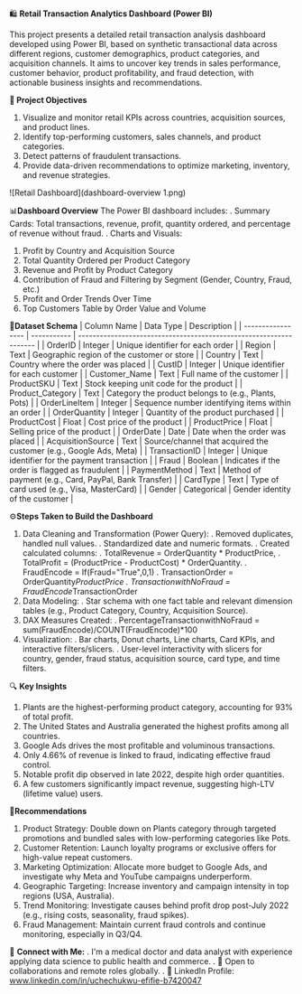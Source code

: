 🛍️ **Retail Transaction Analytics Dashboard (Power BI)**

This project presents a detailed retail transaction analysis dashboard developed using Power BI, based on synthetic transactional data across different regions, customer demographics, product categories, and acquisition channels. It aims to uncover key trends in sales performance, customer behavior, product profitability, and fraud detection, with actionable business insights and recommendations.


**📁 Project Objectives**
1.  Visualize and monitor retail KPIs across countries, acquisition sources, and product lines.
2.  Identify top-performing customers, sales channels, and product categories.
3.  Detect patterns of fraudulent transactions.
4.  Provide data-driven recommendations to optimize marketing, inventory, and revenue strategies.

![Retail Dashboard](dashboard-overview 1.png)


📊**Dashboard Overview**
The Power BI dashboard includes:
.  Summary Cards: Total transactions, revenue, profit, quantity ordered, and percentage of revenue without fraud.
.  Charts and Visuals:
  1.  Profit by Country and Acquisition Source
  2.  Total Quantity Ordered per Product Category
  3.  Revenue and Profit by Product Category
  4.  Contribution of Fraud and Filtering by Segment (Gender, Country, Fraud, etc.)
  5.  Profit and Order Trends Over Time
  6.  Top Customers Table by Order Value and Volume


🧾**Dataset Schema**
| Column Name       | Data Type   | Description                                                        |
| ----------------- | ----------- | ------------------------------------------------------------------ |
| OrderID           | Integer     | Unique identifier for each order                                   |
| Region            | Text        | Geographic region of the customer or store                         |
| Country           | Text        | Country where the order was placed                                 |
| CustID            | Integer     | Unique identifier for each customer                                |
| Customer\_Name    | Text        | Full name of the customer                                          |
| ProductSKU        | Text        | Stock keeping unit code for the product                            |
| Product\_Category | Text        | Category the product belongs to (e.g., Plants, Pots)               |
| OrderLineItem     | Integer     | Sequence number identifying items within an order                  |
| OrderQuantity     | Integer     | Quantity of the product purchased                                  |
| ProductCost       | Float       | Cost price of the product                                          |
| ProductPrice      | Float       | Selling price of the product                                       |
| OrderDate         | Date        | Date when the order was placed                                     |
| AcquisitionSource | Text        | Source/channel that acquired the customer (e.g., Google Ads, Meta) |
| TransactionID     | Integer     | Unique identifier for the payment transaction                      |
| Fraud             | Boolean     | Indicates if the order is flagged as fraudulent                    |
| PaymentMethod     | Text        | Method of payment (e.g., Card, PayPal, Bank Transfer)              |
| CardType          | Text        | Type of card used (e.g., Visa, MasterCard)                         |
| Gender            | Categorical | Gender identity of the customer                                    |


⚙️**Steps Taken to Build the Dashboard**
1.  Data Cleaning and Transformation (Power Query):
  .  Removed duplicates, handled null values.
  .  Standardized date and numeric formats.
  .  Created calculated columns: 
        .  TotalRevenue = OrderQuantity * ProductPrice, 
        .  TotalProfit = (ProductPrice - ProductCost) * OrderQuantity.
        .    FraudEncode = If(Fraud="True",0,1)
        .    TransactionOrder = OrderQuantity*ProductPrice
        .    TransactionwithNoFraud = FraudEncode*TransactionOrder
2.  Data Modeling:
  .  Star schema with one fact table and relevant dimension tables (e.g., Product Category, Country, Acquisition Source).
3.  DAX Measures Created:
  .  PercentageTransactionwithNoFraud = sum(FraudEncode)/COUNT(FraudEncode)*100
4.  Visualization:
  .  Bar charts, Donut charts, Line charts, Card KPIs, and interactive filters/slicers.
  .  User-level interactivity with slicers for country, gender, fraud status, acquisition source, card type, and time filters.


🔍 **Key Insights**
1.  Plants are the highest-performing product category, accounting for 93% of total profit.
2.  The United States and Australia generated the highest profits among all countries.
3.  Google Ads drives the most profitable and voluminous transactions.
4.  Only 4.66% of revenue is linked to fraud, indicating effective fraud control.
5.  Notable profit dip observed in late 2022, despite high order quantities.
6.  A few customers significantly impact revenue, suggesting high-LTV (lifetime value) users.


📌**Recommendations**
1.  Product Strategy: Double down on Plants category through targeted promotions and bundled sales with low-performing categories like Pots.
2.  Customer Retention: Launch loyalty programs or exclusive offers for high-value repeat customers.
3.  Marketing Optimization: Allocate more budget to Google Ads, and investigate why Meta and YouTube campaigns underperform.
4.  Geographic Targeting: Increase inventory and campaign intensity in top regions (USA, Australia).
5.  Trend Monitoring: Investigate causes behind profit drop post-July 2022 (e.g., rising costs, seasonality, fraud spikes).
6.  Fraud Management: Maintain current fraud controls and continue monitoring, especially in Q3/Q4.


🔗 **Connect with Me:**
.  I'm a medical doctor and data analyst with experience applying data science to public health and commerce.
.  📍 Open to collaborations and remote roles globally.
.  🔗 LinkedIn Profile: www.linkedin.com/in/uchechukwu-efifie-b7420047




